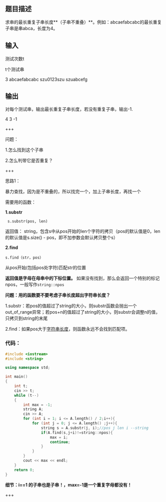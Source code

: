 ## 题目描述

求串的最长重复子串长度**（子串不重叠）**。例如：abcaefabcabc的最长重复子串是串abca，长度为4。

## 输入

测试次数t

t个测试串

3
abcaefabcabc
szu0123szu
szuabcefg

## 输出

对每个测试串，输出最长重复子串长度，若没有重复子串，输出-1.

4
3
-1

+++

问题：

1.怎么找到这个子串

2.怎么判带它是否重复？



+++

思路1：

暴力查找，因为是不重叠的，所以找完一个，加上子串长度，再找一个

需要用的函数：

**1.substr**

` s.substr(pos, len)`

返回值： string，包含s中从pos开始的len个字符的拷贝（pos的默认值是0，len的默认值是s.size() - pos，即不加参数会默认拷贝整个s）

**2.find**

`s.find（str，pos）`

从pos开始(包括pos处字符)匹配str的位置

**返回值是字母在母串中的下标位置。**
如果没有找到，那么会返回一个特别的标记npos，一般写作`string::npos`



**问题：用的函数要不要考虑子串长度超出字符串长度？**

1.substr：若pos的值超过了string的大小，则substr函数会抛出一个out_of_range异常；若pos+n的值超过了string的大小，则substr会调整n的值，只拷贝到string的末尾

2.find：如果pos大于[字符串长度](https://cplusplus.com/string::length)，则函数永远不会找到匹配项。



### 代码：

```cpp
#include <iostream>
#include <string>

using namespace std;

int main()
{
    int t;
    cin >> t;
    while (t--)
    {
        int max = -1;
        string A;
        cin >> A;
        for (int i = 1; i <= A.length() / 2;i++){
            for (int j = 0; j <= A.length() ;j++){
                string s = A.substr(j, i);//pos j len i --string
                if(A.find(s,j+i)!=string::npos){
                    max = i;
                    continue;
                }
            }
        }
        cout << max << endl;
    }
    return 0;
}
```

**细节：i==1 的子串也是子串！，max=-1是一个重复字母都没有！**



+++

